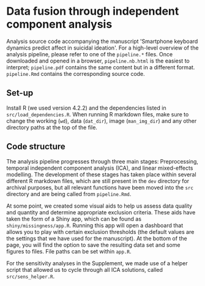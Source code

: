 # Data fusion through independent component analysis

Analysis source code accompanying the manuscript 'Smartphone keyboard dynamics predict affect in suicidal ideation'. For a high-level overview of the analysis pipeline, please refer to one of the `pipeline.*` files. Once downloaded and opened in a browser, `pipeline.nb.html` is the easiest to interpret; `pipeline.pdf` contains the same content but in a different format. `pipeline.Rmd` contains the corresponding source code.

## Set-up

Install R (we used version 4.2.2) and the dependencies listed in `src/load_dependencies.R`. When running R markdown files, make sure to change the working (`wd`), data (`dat_dir`), image (`man_img_dir`) and any other directory paths at the top of the file.

## Code structure

The analysis pipeline progresses through three main stages: Preprocessing, temporal independent component analysis (ICA), and linear mixed-effects modelling. The development of these stages has taken place within several different R markdown files, which are still present in the `dev` directory for archival purposes, but all relevant functions have been moved into the `src` directory and are being called from `pipeline.Rmd`.

At some point, we created some visual aids to help us assess data quality and quantity and determine appropriate exclusion criteria. These aids have taken the form of a Shiny app, which can be found as `shiny/missingness/app.R`. Running this app will open a dashboard that allows you to play with certain exclusion thresholds (the default values are the settings that we have used for the manuscript). At the bottom of the page, you will find the option to save the resulting data set and some figures to files. File paths can be set within `app.R`.

For the sensitivity analyses in the Supplement, we made use of a helper script that allowed us to cycle through all ICA solutions, called `src/sens_helper.R`.
